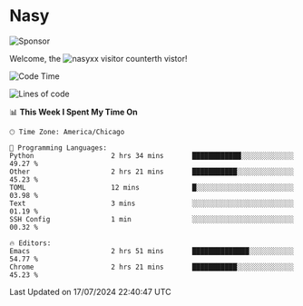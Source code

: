 # Nasy

<!--
<p align="center">
<img height="200" src="https://github-readme-stats.vercel.app/api?username=nasyxx&count_private=true&show_icons=true&theme=dracula&include_all_commits=true"/>
<img height="200" src="https://github-readme-stats.vercel.app/api/top-langs/?username=nasyxx&theme=dracula&hide=html,jupyter+notebook&count_private=true&show_icons=true"/>
</p>

  
----------------
-->

![Sponsor](https://img.shields.io/static/v1.svg?label=Sponsor&message=%E2%9D%A4&logo=GitHub&style=flat&color=pink)
 
Welcome, the ![nasyxx visitor counter](https://count.getloli.com/get/@nasyxx?theme=rule34)th vistor!
 
<!--START_SECTION:waka-->
![Code Time](http://img.shields.io/badge/Code%20Time-4%2C543%20hrs%2026%20mins-blue)

![Lines of code](https://img.shields.io/badge/From%20Hello%20World%20I%27ve%20Written-6.3%20million%20lines%20of%20code-blue)

📊 **This Week I Spent My Time On** 

```text
🕑︎ Time Zone: America/Chicago

💬 Programming Languages: 
Python                   2 hrs 34 mins       ████████████░░░░░░░░░░░░░   49.27 % 
Other                    2 hrs 21 mins       ███████████░░░░░░░░░░░░░░   45.23 % 
TOML                     12 mins             █░░░░░░░░░░░░░░░░░░░░░░░░   03.98 % 
Text                     3 mins              ░░░░░░░░░░░░░░░░░░░░░░░░░   01.19 % 
SSH Config               1 min               ░░░░░░░░░░░░░░░░░░░░░░░░░   00.32 % 

🔥 Editors: 
Emacs                    2 hrs 51 mins       ██████████████░░░░░░░░░░░   54.77 % 
Chrome                   2 hrs 21 mins       ███████████░░░░░░░░░░░░░░   45.23 % 
```


 Last Updated on 17/07/2024 22:40:47 UTC
<!--END_SECTION:waka-->

<!-- ![visitors](https://visitor-badge.laobi.icu/badge?page_id=nasyxx.nasyxx) -->
